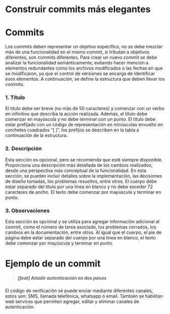 # Construir commits más elegantes

# Commits

Los commits deben representar un objetivo específico, no se debe mezclar más de una
funcionalidad en el mismo commit, si tributan a objetivos diferentes, son commits
diferentes.
Para crear un nuevo commit se debe analizar la funcionalidad semánticamente, evitando
hacer mención a elementos redundantes como los archivos modificados o las fechas en
que se modificaron, ya que el control de versiones se encarga de identificar esos
elementos. A continuación, se define la estructura que deben llevar los commits.

### 1. Título 

El título debe ser breve (no más de 50 caracteres) y comenzar con un verbo en
infinitivo que describa la acción realizada. Además, el título debe comenzar en mayúscula
y no debe terminar con un punto.
El título debe estar prefijado con un código de representación en minúsculas envuelto en
corchetes cuadrados “[ ]”, los prefijos se describen en la tabla a continuación de la
estructura.

### 2. Descripción

Esta sección es opcional, pero se recomienda que esté siempre disponible.
Proporciona una descripción más detallada de los cambios realizados, desde una
perspectiva más conceptual de la funcionalidad. En esta sección, se pueden incluir
detalles sobre la implementación, las decisiones de diseño tomadas, los problemas
resueltos, entre otros. El cuerpo debe estar separado del título por una línea en blanco y
no debe exceder 72 caracteres de ancho. El texto debe comenzar por mayúscula y
terminar en punto.

### 3. Observaciones

Esta sección es opcional y se utiliza para agregar información adicional
al commit, como el número de tarea asociado, los problemas cerrados, los cambios en la
documentación, entre otros. Al igual que el cuerpo, el pie de página debe estar separado
del cuerpo por una línea en blanco, el texto debe comenzar por mayúscula y terminar en
punto.

# Ejemplo de un commit

> ##### [feat] Añadir autenticación en dos pasos

El código de verificación se puede enviar mediante diferentes canales, estos son: SMS,
llamada telefónica, whatsapp o email. También se habilitan web services que permiten
agregar, editar y eliminar canales de autenticación.
